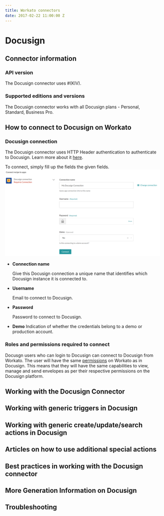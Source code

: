 ```yaml
---
title: Workato connectors
date: 2017-02-22 11:00:00 Z
---
```


# Docusign

## Connector information

### API version
The Docusign connector uses #(KIV). 

### Supported editions and versions
The Docusign connector works with all Docusign plans - Personal, Standard, Business Pro. 

## How to connect to Docusign on Workato

### Docusign connection
The Docusign connector uses HTTP Header authentication to authenticate to Docusign. Learn more about it [here](https://www.docusign.com/p/APIGuide/Content/Introduction+Changes/Authentication.htm).

To connect, simply fill up the fields the given fields. 
![Docusign Permission](/assets/images/docusign/docusign_permission.png)


* **Connection name**

  Give this Docusign connection a unique name that identifies which Docusign instance it is connected to.

* **Username**

  Email to connect to Docusign.

* **Password**

  Password to connect to Docusign.
  
* **Demo**
  Indication of whether the credentials belong to a demo or production account. 
  

### Roles and permissions required to connect
Docusgn users who can login to Docusign can connect to Docusign from Workato. The user will have the same [permissions](https://www.docusign.com/supportdocs/ndse-admin-guide/Content/permission-sets.htm) on Workato as in Docusign. This means that they will have the same capabilities to view, manage and send envelopes as per their respective permissions on the Docusign platform.

## Working with the Docusign Connector

## Working with generic triggers in Docusign

## Working with generic create/update/search actions in Docusign

## Articles on how to use additional special actions

## Best practices in working with the Docusign connector

## More Generation Information on Docusign

## Troubleshooting
